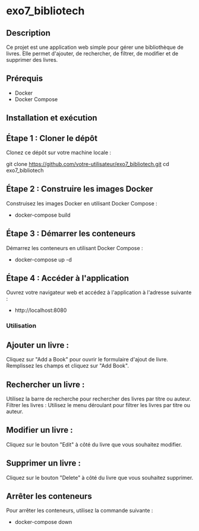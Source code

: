 # exo7_bibliotech

## Description
Ce projet est une application web simple pour gérer une bibliothèque de livres. Elle permet d'ajouter, de rechercher, de filtrer, de modifier et de supprimer des livres.

## Prérequis
- Docker
- Docker Compose

## Installation et exécution

## Étape 1 : Cloner le dépôt
Clonez ce dépôt sur votre machine locale :

git clone https://github.com/votre-utilisateur/exo7_bibliotech.git
cd exo7_bibliotech
## Étape 2 : Construire les images Docker
Construisez les images Docker en utilisant Docker Compose :
- docker-compose build

## Étape 3 : Démarrer les conteneurs
Démarrez les conteneurs en utilisant Docker Compose :
- docker-compose up -d

## Étape 4 : Accéder à l'application
Ouvrez votre navigateur web et accédez à l'application à l'adresse suivante :
- http://localhost:8080

### Utilisation
## Ajouter un livre : 
Cliquez sur "Add a Book" pour ouvrir le formulaire d'ajout de livre. Remplissez les champs et cliquez sur "Add Book".

## Rechercher un livre : 
Utilisez la barre de recherche pour rechercher des livres par titre ou auteur.
Filtrer les livres : Utilisez le menu déroulant pour filtrer les livres par titre ou auteur.

## Modifier un livre : 
Cliquez sur le bouton "Edit" à côté du livre que vous souhaitez modifier.

## Supprimer un livre : 
Cliquez sur le bouton "Delete" à côté du livre que vous souhaitez supprimer.

## Arrêter les conteneurs
Pour arrêter les conteneurs, utilisez la commande suivante :
- docker-compose down